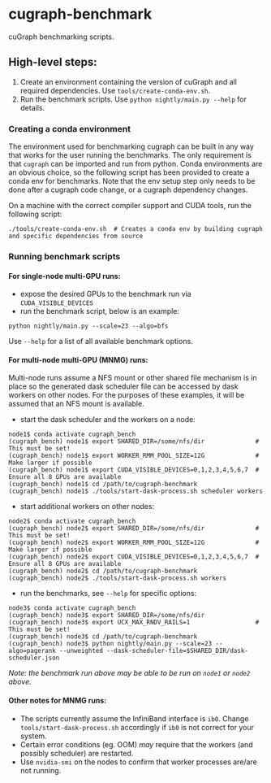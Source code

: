# cugraph-benchmark

cuGraph benchmarking scripts.

## High-level steps:
1. Create an environment containing the version of cuGraph and all required dependencies.  Use `tools/create-conda-env.sh`.
2. Run the benchmark scripts.  Use `python nightly/main.py --help` for details.


### Creating a conda environment
The environment used for benchmarking cugraph can be built in any way that works for the user running the benchmarks. The only requirement is that `cugraph` can be imported and run from python.  Conda environments are an obvious choice, so the following script has been provided to create a conda env for benchmarks.  Note that the env setup step only needs to be done after a cugraph code change, or a cugraph dependency changes.

On a machine with the correct compiler support and CUDA tools, run the following script:
```
./tools/create-conda-env.sh  # Creates a conda env by building cugraph and specific dependencies from source
```

### Running benchmark scripts
#### For single-node multi-GPU runs:
* expose the desired GPUs to the benchmark run via `CUDA_VISIBLE_DEVICES`
* run the benchmark script, below is an example:
```
python nightly/main.py --scale=23 --algo=bfs
```
Use `--help` for a list of all available benchmark options.

#### For multi-node multi-GPU (MNMG) runs:
Multi-node runs assume a NFS mount or other shared file mechanism is in place so the generated dask scheduler file can be accessed by dask workers on other nodes. For the purposes of these examples, it will be assumed that an NFS mount is available.

* start the dask scheduler and the workers on a node:
```
node1$ conda activate cugraph_bench
(cugraph_bench) node1$ export SHARED_DIR=/some/nfs/dir              # This must be set!
(cugraph_bench) node1$ export WORKER_RMM_POOL_SIZE=12G              # Make larger if possible
(cugraph_bench) node1$ export CUDA_VISIBLE_DEVICES=0,1,2,3,4,5,6,7  # Ensure all 8 GPUs are available
(cugraph_bench) node1$ cd /path/to/cugraph-benchmark
(cugraph_bench) node1$ ./tools/start-dask-process.sh scheduler workers
```

* start additional workers on other nodes:
```
node2$ conda activate cugraph_bench
(cugraph_bench) node2$ export SHARED_DIR=/some/nfs/dir              # This must be set!
(cugraph_bench) node2$ export WORKER_RMM_POOL_SIZE=12G              # Make larger if possible
(cugraph_bench) node2$ export CUDA_VISIBLE_DEVICES=0,1,2,3,4,5,6,7  # Ensure all 8 GPUs are available
(cugraph_bench) node2$ cd /path/to/cugraph-benchmark
(cugraph_bench) node2$ ./tools/start-dask-process.sh workers
```

* run the benchmarks, see `--help` for specific options:
```
node3$ conda activate cugraph_bench
(cugraph_bench) node3$ export SHARED_DIR=/some/nfs/dir
(cugraph_bench) node3$ export UCX_MAX_RNDV_RAILS=1                  # This must be set!
(cugraph_bench) node3$ cd /path/to/cugraph-benchmark
(cugraph_bench) node3$ python nightly/main.py --scale=23 --algo=pagerank --unweighted --dask-scheduler-file=$SHARED_DIR/dask-scheduler.json
```
_Note: the benchmark run above may be able to be run on `node1` or `node2` above._

#### Other notes for MNMG runs:
* The scripts currently assume the InfiniBand interface is `ib0`. Change `tools/start-dask-process.sh` accordingly if `ib0` is not correct for your system.
* Certain error conditions (eg. OOM) _may_ require that the workers (and possibly scheduler) are restarted.
* Use `nvidia-smi` on the nodes to confirm that worker processes are/are not running.
